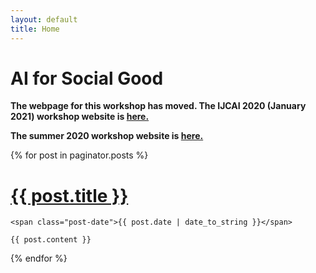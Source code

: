 ```yaml
---
layout: default
title: Home
---
```

# AI for Social Good

**The webpage for this workshop has moved. The IJCAI 2020 (January 2021) workshop website is <a href="https://crcs.seas.harvard.edu/event/ai-social-good-workshop-0?admin_panel=1&month=2020-08&type=month">here.</a>**

**The summer 2020 workshop website is <a href="https://crcs.seas.harvard.edu/event/ai-social-good-workshop?delta=0">here.</a>**

<div class="posts">
  {% for post in paginator.posts %}
  <div class="post">
    <h1 class="post-title">
      <a href="{{ post.url }}">
        {{ post.title }}
      </a>
    </h1>

    <span class="post-date">{{ post.date | date_to_string }}</span>

    {{ post.content }}
  </div>
  {% endfor %}
</div>


